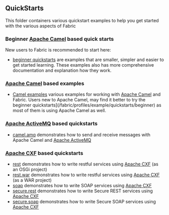 ## QuickStarts

This folder containers various quickstart examples to help you get started with the various aspects of Fabric

### Beginner [Apache Camel](http://camel.apache.org/) based quick starts

New users to Fabric is recommended to start here:

* [beginner quickstarts](/fabric/profiles/example/quickstarts/beginner) are examples that are smaller, simpler and easier to get started learning. These examples also has more comprehensive documentation and explanation how they work.

### [Apache Camel](http://camel.apache.org/) based examples

* [Camel examples](/fabric/profiles/example/camel) various examples for working with [Apache Camel](http://camel.apache.org/) and Fabric. Users new to Apache Camel, may find it better to try the beginner quickstarts](/fabric/profiles/example/quickstarts/beginner) as most of them is using Apache Camel as well.

### [Apache ActiveMQ](http://activemq.apache.org/) based quickstarts

* [camel.amq](/fabric/profiles/example/quickstarts/camel.amq.profile) demonstrates how to send and receive messages with Apache Camel and [Apache ActiveMQ](http://activemq.apache.org/)

### [Apache CXF](http://cxf.apache.org/) based quickstarts

* [rest](/fabric/profiles/example/quickstarts/rest.profile) demonstrates how to write restful services using [Apache CXF](http://cxf.apache.org/) (as an OSGi project)
* [rest.war](/fabric/profiles/example/quickstarts/rest.war.profile) demonstrates how to write restful services using [Apache CXF](http://cxf.apache.org/) (as a WAR project)
* [soap](/fabric/profiles/example/quickstarts/soap.profile) demonstrates how to write SOAP services using [Apache CXF](http://cxf.apache.org/)
* [secure.rest](/fabric/profiles/example/quickstarts/secure.rest.profile) demonstrates how to write Secure REST services using [Apache CXF](http://cxf.apache.org/)
* [secure.soap](/fabric/profiles/example/quickstarts/secure.soap.profile) demonstrates how to write Secure SOAP services using [Apache CXF](http://cxf.apache.org/)
